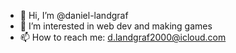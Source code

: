 - 👋 Hi, I’m @daniel-landgraf
- 👀 I’m interested in web dev and making games
- 📫 How to reach me: d.landgraf2000@icloud.com
